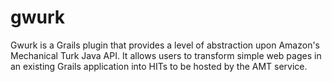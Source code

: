 gwurk
=====

Gwurk is a Grails plugin that provides a level of abstraction upon Amazon's Mechanical Turk Java API.  It allows users to transform simple web pages in an existing Grails application into HITs to be hosted by the AMT service.
